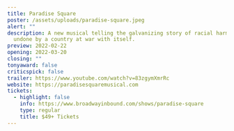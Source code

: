 ```yaml
---
title: Paradise Square
poster: /assets/uploads/paradise-square.jpeg
alert: ""
description: A new musical telling the galvanizing story of racial harmony
  undone by a country at war with itself.
preview: 2022-02-22
opening: 2022-03-20
closing: ""
tonyaward: false
criticspick: false
trailer: https://www.youtube.com/watch?v=83zgymXmrRc
website: https://paradisesquaremusical.com
tickets:
  - highlight: false
    info: https://www.broadwayinbound.com/shows/paradise-square
    type: regular
    title: $49+ Tickets
---
```

